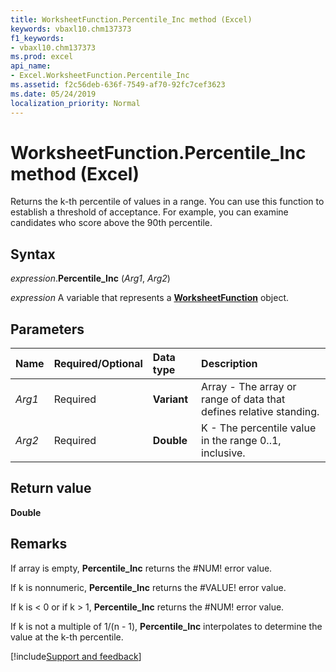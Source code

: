 ```yaml
---
title: WorksheetFunction.Percentile_Inc method (Excel)
keywords: vbaxl10.chm137373
f1_keywords:
- vbaxl10.chm137373
ms.prod: excel
api_name:
- Excel.WorksheetFunction.Percentile_Inc
ms.assetid: f2c56deb-636f-7549-af70-92fc7cef3623
ms.date: 05/24/2019
localization_priority: Normal
---
```



# WorksheetFunction.Percentile_Inc method (Excel)

Returns the k-th percentile of values in a range. You can use this function to establish a threshold of acceptance. For example, you can examine candidates who score above the 90th percentile.


## Syntax

_expression_.**Percentile_Inc** (_Arg1_, _Arg2_)

_expression_ A variable that represents a **[WorksheetFunction](Excel.WorksheetFunction.md)** object.


## Parameters

|Name|Required/Optional|Data type|Description|
|:-----|:-----|:-----|:-----|
| _Arg1_|Required| **Variant**|Array - The array or range of data that defines relative standing.|
| _Arg2_|Required| **Double**|K - The percentile value in the range 0..1, inclusive.|

## Return value

**Double**


## Remarks

If array is empty, **Percentile_Inc** returns the #NUM! error value.
    
If k is nonnumeric, **Percentile_Inc** returns the #VALUE! error value.
    
If k is < 0 or if k > 1, **Percentile_Inc** returns the #NUM! error value.
    
If k is not a multiple of 1/(n - 1), **Percentile_Inc** interpolates to determine the value at the k-th percentile.
    



[!include[Support and feedback](~/includes/feedback-boilerplate.md)]